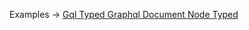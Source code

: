 <p class="ExampleLinks">Examples <span class="ExampleLinksTitleSeparator">-></span> <a href="../../examples/gql/gql-typed-graphql-document-node-typed">Gql Typed Graphql Document Node Typed</a></p>

